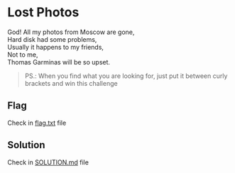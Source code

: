 # Lost Photos

God! All my photos from Moscow are gone, <br>
Hard disk had some problems, <br>
Usually it happens to my friends, <br>
Not to me, <br> 
Thomas Garminas will be so upset.

> PS.: When you find what you are looking for, just put it between curly brackets and win this challenge

## Flag

Check in [flag.txt](flag.txt) file

## Solution

Check in [SOLUTION.md](solution/SOLUTION.md) file
